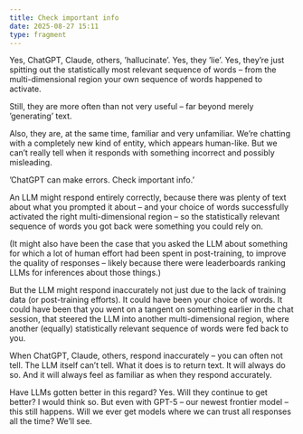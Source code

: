 ```yaml
---
title: Check important info
date: 2025-08-27 15:11
type: fragment
---
```

Yes, ChatGPT, Claude, others, ’hallucinate’. Yes, they ’lie’. Yes, they’re just spitting out the statistically most relevant sequence of words – from the multi-dimensional region your own sequence of words happened to activate.

Still, they are more often than not very useful – far beyond merely ’generating’ text.

Also, they are, at the same time, familiar and very unfamiliar. We’re chatting with a completely new kind of entity, which appears human-like. But we can’t really tell when it responds with something incorrect and possibly misleading.

’ChatGPT can make errors. Check important info.’

An LLM might respond entirely correctly, because there was plenty of text about what you prompted it about – and your choice of words successfully activated the right multi-dimensional region – so the statistically relevant sequence of words you got back were something you could rely on.

(It might also have been the case that you asked the LLM about something for which a lot of human effort had been spent in post-training, to improve the quality of responses – likely because there were leaderboards ranking LLMs for inferences about those things.)

But the LLM might respond inaccurately not just due to the lack of training data (or post-training efforts). It could have been your choice of words. It could have been that you went on a tangent on something earlier in the chat session, that steered the LLM into another multi-dimensional region, where another (equally) statistically relevant sequence of words were fed back to you.

When ChatGPT, Claude, others, respond inaccurately – you can often not tell. The LLM itself can’t tell. What it does is to return text. It will always do so. And it will always feel as familiar as when they respond accurately.

Have LLMs gotten better in this regard? Yes. Will they continue to get better? I would think so. But even with GPT-5 – our newest frontier model – this still happens. Will we ever get models where we can trust all responses all the time? We’ll see.
